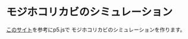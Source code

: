 # モジホコリカビのシミュレーション

[このサイト](https://cargocollective.com/sagejenson/physarum)を参考にp5.jsで
モジホコリカビのシミュレーションを作ります。
